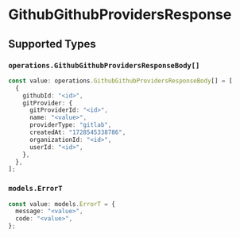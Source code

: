 # GithubGithubProvidersResponse


## Supported Types

### `operations.GithubGithubProvidersResponseBody[]`

```typescript
const value: operations.GithubGithubProvidersResponseBody[] = [
  {
    githubId: "<id>",
    gitProvider: {
      gitProviderId: "<id>",
      name: "<value>",
      providerType: "gitlab",
      createdAt: "1728545338786",
      organizationId: "<id>",
      userId: "<id>",
    },
  },
];
```

### `models.ErrorT`

```typescript
const value: models.ErrorT = {
  message: "<value>",
  code: "<value>",
};
```

